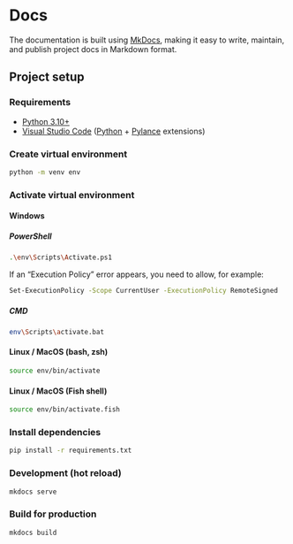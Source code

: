 # Docs

The documentation is built using [MkDocs](https://www.mkdocs.org/), making it easy to write, maintain, and publish project docs in Markdown format.

## Project setup

### Requirements

- [Python 3.10+](https://www.python.org/downloads/)
- [Visual Studio Code](https://code.visualstudio.com/Download) ([Python](https://marketplace.visualstudio.com/items?itemName=ms-python.python) + [Pylance](https://marketplace.visualstudio.com/items?itemName=ms-python.vscode-pylance) extensions)

### Create virtual environment

```sh
python -m venv env
```

### Activate virtual environment

#### Windows

##### PowerShell

```sh
.\env\Scripts\Activate.ps1
```

If an “Execution Policy” error appears, you need to allow, for example:

```sh
Set-ExecutionPolicy -Scope CurrentUser -ExecutionPolicy RemoteSigned
```

##### CMD

```sh
env\Scripts\activate.bat
```

#### Linux / MacOS (bash, zsh)

```sh
source env/bin/activate
```

#### Linux / MacOS (Fish shell)

```sh
source env/bin/activate.fish
```

### Install dependencies

```sh
pip install -r requirements.txt
```

### Development (hot reload)

```sh
mkdocs serve
```

### Build for production

```sh
mkdocs build
```
